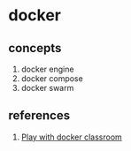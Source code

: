 # docker

## concepts
1. docker engine
1. docker compose
1. docker swarm

## references
1. [Play with docker classroom](http://training.play-with-docker.com/)
